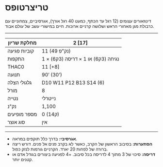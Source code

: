 # טריצרטופס

דינוזאורים עצומים (12 רגל עד הכתף, כמעט 40 רגל אורך), אגרסיביים, צמחוניים עם כרבולת מגן מאחורי הראש ושלושה קרניים ארוכות. חיים במישורי עשב של עולם אבוד.

------

| מחלקת שריון     | 2 [17]                              |
| ---------------- | ----------------------------------- |
| קוביות פגיעה     | 11 (49 נק"פ)                        |
| התקפות           | 1 × נגיחה (3ק6) או 1 × דריסה (3ק6) |
| THAC0            | 11 [+8]                             |
| תנועה            | 90’ (30’)                           |
| גלגולי הצלה      | D10 W11 P12 B13 S14 (6)             |
| מורל             | 8                                   |
| נטייה            | נייטרלי                             |
| נק"נ             | 1,100                               |
| מספר מופיעים     | 0 (1ק4)                             |
| סוג אוצר         | אין                                 |

------

- **אגרסיבי:** בדרך כלל תוקפים במראה.
- **הסתערות:** בסיבוב הראשון של הקרב, כאשר לא בקרב פנים אל פנים. דורש ריצה ברורה של לפחות 20 יארד. הקרניים גורמות לנזק כפול.
- **דריסה:** סיכוי של 3 מתוך 4 לדריסה בכל סיבוב. +4 לפגיעה ביצורים בגודל אדם או קטנים יותר.